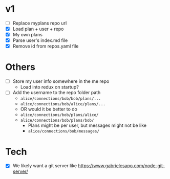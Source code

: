# v1

- [ ] Replace myplans repo url
- [x] Load plan + user + repo
- [x] My own plans
- [x] Parse user's index.md file
- [x] Remove id from repos.yaml file

# Others

- [ ] Store my user info somewhere in the me repo
  - Load into redux on startup?
- [ ] Add the username to the repo folder path
  - `alice/connections/bob/bob/plans/...`
  - `alice/connections/bob/alice/plans/...`
  - OR would it be better to do
  - `alice/connections/bob/plans/alice/`
  - `alice/connections/bob/plans/bob/`
    - Plans might be per user, but messages might not be like
    - `alice/connections/bob/messages/`

# Tech

- [x] We likely want a git server like https://www.gabrielcsapo.com/node-git-server/
